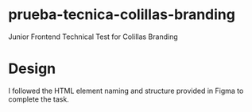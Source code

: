 # prueba-tecnica-colillas-branding

Junior Frontend Technical Test for Colillas Branding

# Design

I followed the HTML element naming and structure provided in Figma to complete the task.